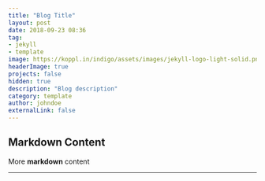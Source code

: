 ```yaml
---
title: "Blog Title"
layout: post
date: 2018-09-23 08:36
tag: 
- jekyll
- template
image: https://koppl.in/indigo/assets/images/jekyll-logo-light-solid.png
headerImage: true
projects: false
hidden: true 
description: "Blog description"
category: template
author: johndoe
externalLink: false
---
```

Markdown Content
---

More **markdown** content

---
